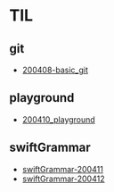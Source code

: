 # TIL

## git
* [200408-basic_git](https://github.com/jwlee07/TIL/blob/master/git/200408-basic_git.md)

## playground
* [200410_playground](https://github.com/jwlee07/TIL/blob/master/playground/200410.playground/Contents.swift)

## swiftGrammar
* [swiftGrammar-200411](https://github.com/jwlee07/TIL/blob/master/swiftGrammar/swiftGrammar-200411.md)
* [swiftGrammar-200412](https://github.com/jwlee07/TIL/blob/master/swiftGrammar/swiftGrammar-200412.md)

